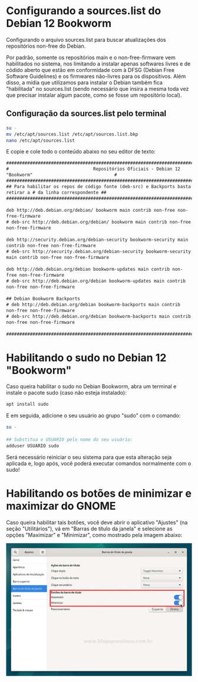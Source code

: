 # Configurando a sources.list do Debian 12 Bookworm

Configurando o arquivo sources.list para buscar atualizações dos repositórios non-free do Debian.

Por padrão, somente os repositórios main e o non-free-firmware vem habilitados no sistema, nos limitando a instalar apenas softwares livres e de códido aberto que estão em conformidade com à DFSG (Debian Free Software Guidelines) e os firmwares não-livres para os dispositivos. Além disso, a mídia que utilizamos para instalar o Debian também fica "habilitada" no sources.list (sendo necessário que insira a mesma toda vez que precisar instalar algum pacote, como se fosse um repositório local).

## Configuração da sources.list pelo terminal

``` bash
su -
mv /etc/apt/sources.list /etc/apt/sources.list.bkp
nano /etc/apt/sources.list
```

E copie e cole todo o conteúdo abaixo no seu editor de texto:

```
#############################################################################################################
#                                Repositórios Oficiais - Debian 12 "Bookworm"                               #
#############################################################################################################
## Para habilitar os repos de código fonte (deb-src) e Backports basta retirar a # da linha correspondente ##
#############################################################################################################

deb http://deb.debian.org/debian/ bookworm main contrib non-free non-free-firmware
# deb-src http://deb.debian.org/debian/ bookworm main contrib non-free non-free-firmware

deb http://security.debian.org/debian-security bookworm-security main contrib non-free non-free-firmware
# deb-src http://security.debian.org/debian-security bookworm-security main contrib non-free non-free-firmware

deb http://deb.debian.org/debian bookworm-updates main contrib non-free non-free-firmware
# deb-src http://deb.debian.org/debian bookworm-updates main contrib non-free non-free-firmware

## Debian Bookworm Backports
# deb http://deb.debian.org/debian bookworm-backports main contrib non-free non-free-firmware
# deb-src http://deb.debian.org/debian bookworm-backports main contrib non-free non-free-firmware

##############################################################################################################
 ```

# Habilitando o sudo no Debian 12 "Bookworm"

Caso queira habilitar o sudo no Debian Bookworm, abra um terminal e instale o pacote sudo (caso não esteja instalado):

``` bash
apt install sudo
```

E em seguida, adicione o seu usuário ao grupo "sudo" com o comando:

``` bash
su -

## Substitua o USUARIO pelo nome do seu usuário:
adduser USUARIO sudo
```

Será necessário reiniciar o seu sistema para que esta alteração seja aplicada e, logo após, você poderá executar comandos normalmente com o sudo!

# Habilitando os botões de minimizar e maximizar do GNOME

Caso queira habilitar tais botões, você deve abrir o aplicativo "Ajustes" (na seção "Utilitários"), vá em "Barras de título da janela" e selecione as opções "Maximizar" e "Minimizar", como mostrado pela imagem abaixo:

![Habilitar botões minimizar e maximizar](assets/Habilitar-botoes-Minimizar-Maximizar-GNOME.webp)